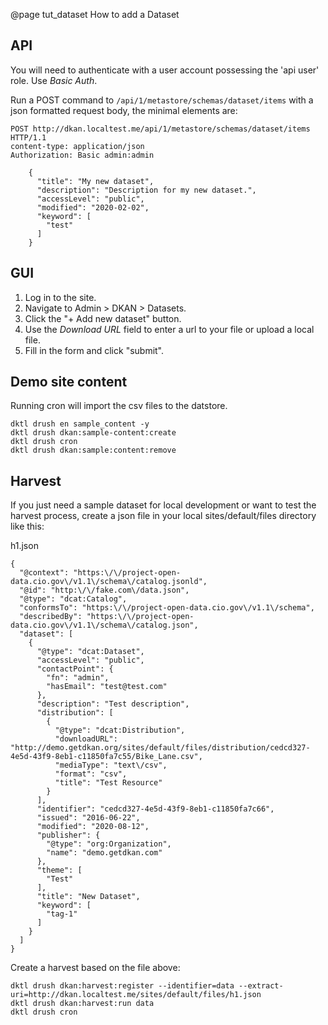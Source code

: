 @page tut_dataset How to add a Dataset

## API

You will need to authenticate with a user account possessing the 'api user' role. Use _Basic Auth_.

Run a POST command to `/api/1/metastore/schemas/dataset/items` with a json formatted request body, the minimal elements are:

```
POST http://dkan.localtest.me/api/1/metastore/schemas/dataset/items HTTP/1.1
content-type: application/json
Authorization: Basic admin:admin

    {
      "title": "My new dataset",
      "description": "Description for my new dataset.",
      "accessLevel": "public",
      "modified": "2020-02-02",
      "keyword": [
        "test"
      ]
    }
```

## GUI

1. Log in to the site.
2. Navigate to Admin > DKAN > Datasets.
3. Click the "+ Add new dataset" button.
4. Use the _Download URL_ field to enter a url to your file or upload a local file.
5. Fill in the form and click "submit".

## Demo site content
Running cron will import the csv files to the datstore.
```
dktl drush en sample_content -y
dktl drush dkan:sample-content:create
dktl drush cron
dktl drush dkan:sample:content:remove
```

## Harvest
If you just need a sample dataset for local development or want to test the harvest process, create a json file in your local sites/default/files directory like this:

h1.json
```
{
  "@context": "https:\/\/project-open-data.cio.gov\/v1.1\/schema\/catalog.jsonld",
  "@id": "http:\/\/fake.com\/data.json",
  "@type": "dcat:Catalog",
  "conformsTo": "https:\/\/project-open-data.cio.gov\/v1.1\/schema",
  "describedBy": "https:\/\/project-open-data.cio.gov\/v1.1\/schema\/catalog.json",
  "dataset": [
    {
      "@type": "dcat:Dataset",
      "accessLevel": "public",
      "contactPoint": {
        "fn": "admin",
        "hasEmail": "test@test.com"
      },
      "description": "Test description",
      "distribution": [
        {
          "@type": "dcat:Distribution",
          "downloadURL": "http://demo.getdkan.org/sites/default/files/distribution/cedcd327-4e5d-43f9-8eb1-c11850fa7c55/Bike_Lane.csv",
          "mediaType": "text\/csv",
          "format": "csv",
          "title": "Test Resource"
        }
      ],
      "identifier": "cedcd327-4e5d-43f9-8eb1-c11850fa7c66",
      "issued": "2016-06-22",
      "modified": "2020-08-12",
      "publisher": {
        "@type": "org:Organization",
        "name": "demo.getdkan.com"
      },
      "theme": [
        "Test"
      ],
      "title": "New Dataset",
      "keyword": [
        "tag-1"
      ]
    }
  ]
}
```

Create a harvest based on the file above:
```
dktl drush dkan:harvest:register --identifier=data --extract-uri=http://dkan.localtest.me/sites/default/files/h1.json
dktl drush dkan:harvest:run data
dktl drush cron
```
